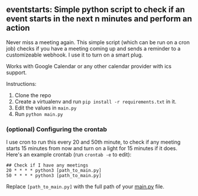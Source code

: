 ## eventstarts: Simple python script to check if an event starts in the next n minutes and perform an action

Never miss a meeting again. This simple script (which can be run on a cron job) checks if you have a meeting coming up and sends a reminder to a customizeable webhook. I use it to turn on a smart plug.

Works with Google Calendar or any other calendar provider with ics support.

Instructions:
1. Clone the repo
2. Create a virtualenv and run `pip install -r requirements.txt` in it.
3. Edit the values in `main.py`
4. Run `python main.py`

### (optional) Configuring the crontab
I use cron to run this every 20 and 50th minute, to check if any meeting starts 15 minutes from now and turn on a light for 15 minutes if it does. Here's an example crontab (run `crontab -e` to edit):
```crontab
## Check if I have any meetings                                                      
20 * * * * python3 [path_to_main.py]
50 * * * * python3 [path_to_main.py]
```
Replace `[path_to_main.py]` with the full path of your [main.py](main.py) file.
